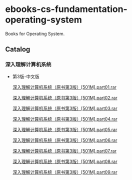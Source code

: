 # ebooks-cs-fundamentation-operating-system

Books for Operating System.

## Catalog

### 深入理解计算机系统

* 第3版-中文版

    [深入理解计算机系统（原书第3版）[501M].part01.rar](https://github.com/lj1218/ebooks-cs-fundamentation-operating-system/raw/master/books/深入理解计算机系统（原书第3版）/深入理解计算机系统（原书第3版）[501M].part01.rar)

    [深入理解计算机系统（原书第3版）[501M].part02.rar](https://github.com/lj1218/ebooks-cs-fundamentation-operating-system/raw/master/books/深入理解计算机系统（原书第3版）/深入理解计算机系统（原书第3版）[501M].part02.rar)

    [深入理解计算机系统（原书第3版）[501M].part03.rar](https://github.com/lj1218/ebooks-cs-fundamentation-operating-system/raw/master/books/深入理解计算机系统（原书第3版）/深入理解计算机系统（原书第3版）[501M].part03.rar)

    [深入理解计算机系统（原书第3版）[501M].part04.rar](https://github.com/lj1218/ebooks-cs-fundamentation-operating-system/raw/master/books/深入理解计算机系统（原书第3版）/深入理解计算机系统（原书第3版）[501M].part04.rar)

    [深入理解计算机系统（原书第3版）[501M].part05.rar](https://github.com/lj1218/ebooks-cs-fundamentation-operating-system/raw/master/books/深入理解计算机系统（原书第3版）/深入理解计算机系统（原书第3版）[501M].part05.rar)

    [深入理解计算机系统（原书第3版）[501M].part06.rar](https://github.com/lj1218/ebooks-cs-fundamentation-operating-system/raw/master/books/深入理解计算机系统（原书第3版）/深入理解计算机系统（原书第3版）[501M].part06.rar)

    [深入理解计算机系统（原书第3版）[501M].part07.rar](https://github.com/lj1218/ebooks-cs-fundamentation-operating-system/raw/master/books/深入理解计算机系统（原书第3版）/深入理解计算机系统（原书第3版）[501M].part07.rar)

    [深入理解计算机系统（原书第3版）[501M].part08.rar](https://github.com/lj1218/ebooks-cs-fundamentation-operating-system/raw/master/books/深入理解计算机系统（原书第3版）/深入理解计算机系统（原书第3版）[501M].part08.rar)

    [深入理解计算机系统（原书第3版）[501M].part09.rar](https://github.com/lj1218/ebooks-cs-fundamentation-operating-system/raw/master/books/深入理解计算机系统（原书第3版）/深入理解计算机系统（原书第3版）[501M].part09.rar)
